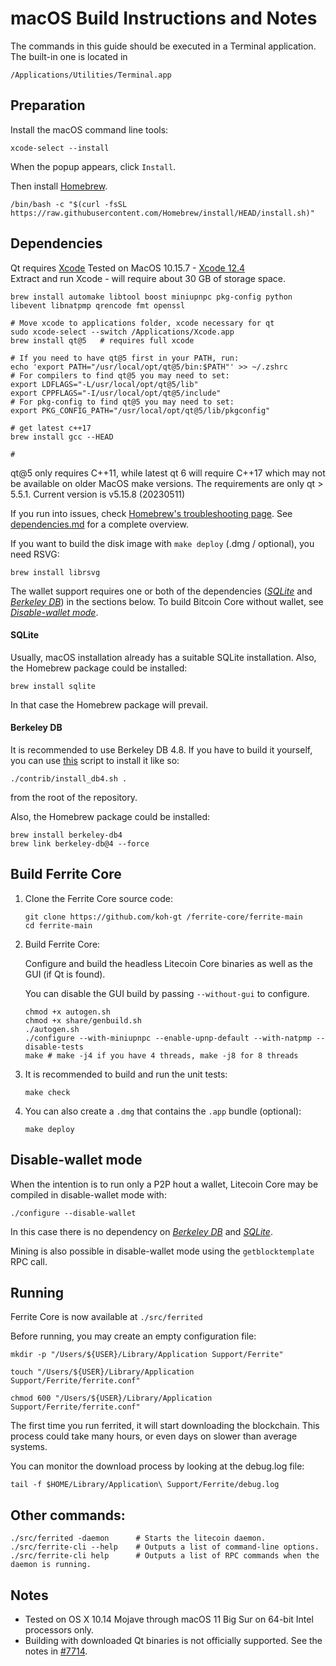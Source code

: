# macOS Build Instructions and Notes

The commands in this guide should be executed in a Terminal application.
The built-in one is located in
```
/Applications/Utilities/Terminal.app
```

## Preparation
Install the macOS command line tools:

```shell
xcode-select --install
```

When the popup appears, click `Install`.

Then install [Homebrew](https://brew.sh).
``` shell
/bin/bash -c "$(curl -fsSL https://raw.githubusercontent.com/Homebrew/install/HEAD/install.sh)"
```

## Dependencies
Qt requires [Xcode](https://developer.apple.com/download/all/)
Tested on MacOS 10.15.7 - [Xcode 12.4](https://download.developer.apple.com/Developer_Tools/Xcode_12.4/Xcode_12.4.xip)  
Extract and run Xcode - will require about 30 GB of storage space.  
```shell
brew install automake libtool boost miniupnpc pkg-config python libevent libnatpmp qrencode fmt openssl

# Move xcode to applications folder, xcode necessary for qt
sudo xcode-select --switch /Applications/Xcode.app
brew install qt@5   # requires full xcode

# If you need to have qt@5 first in your PATH, run:
echo 'export PATH="/usr/local/opt/qt@5/bin:$PATH"' >> ~/.zshrc
# For compilers to find qt@5 you may need to set:
export LDFLAGS="-L/usr/local/opt/qt@5/lib"
export CPPFLAGS="-I/usr/local/opt/qt@5/include"
# For pkg-config to find qt@5 you may need to set:
export PKG_CONFIG_PATH="/usr/local/opt/qt@5/lib/pkgconfig"

# get latest c++17
brew install gcc --HEAD

#
```
qt@5 only requires C++11, while latest qt 6 will require C++17 which may not be available on older MacOS make versions.
The requirements are only qt > 5.5.1. Current version is v5.15.8 (20230511)

If you run into issues, check [Homebrew's troubleshooting page](https://docs.brew.sh/Troubleshooting).
See [dependencies.md](dependencies.md) for a complete overview.

If you want to build the disk image with `make deploy` (.dmg / optional), you need RSVG:
```shell
brew install librsvg
```

The wallet support requires one or both of the dependencies ([*SQLite*](#sqlite) and [*Berkeley DB*](#berkeley-db)) in the sections below.
To build Bitcoin Core without wallet, see [*Disable-wallet mode*](#disable-wallet-mode).

#### SQLite

Usually, macOS installation already has a suitable SQLite installation.
Also, the Homebrew package could be installed:

```shell
brew install sqlite
```

In that case the Homebrew package will prevail.

#### Berkeley DB

It is recommended to use Berkeley DB 4.8. If you have to build it yourself,
you can use [this](/contrib/install_db4.sh) script to install it
like so:

```shell
./contrib/install_db4.sh .
```

from the root of the repository.

Also, the Homebrew package could be installed:

```shell
brew install berkeley-db4
brew link berkeley-db@4 --force
```

## Build Ferrite Core

1. Clone the Ferrite Core source code:
    ```shell
    git clone https://github.com/koh-gt /ferrite-core/ferrite-main
    cd ferrite-main
    ```

2.  Build Ferrite Core:

    Configure and build the headless Litecoin Core binaries as well as the GUI (if Qt is found).

    You can disable the GUI build by passing `--without-gui` to configure.
    ```shell
    chmod +x autogen.sh
    chmod +x share/genbuild.sh
    ./autogen.sh
    ./configure --with-miniupnpc --enable-upnp-default --with-natpmp --disable-tests
    make # make -j4 if you have 4 threads, make -j8 for 8 threads
    ```

3.  It is recommended to build and run the unit tests:
    ```shell
    make check
    ```

4.  You can also create a  `.dmg` that contains the `.app` bundle (optional):
    ```shell
    make deploy
    ```

## Disable-wallet mode
When the intention is to run only a P2P hout a wallet, Litecoin Core may be
compiled in disable-wallet mode with:
```shell
./configure --disable-wallet
```

In this case there is no dependency on [*Berkeley DB*](#berkeley-db) and [*SQLite*](#sqlite).

Mining is also possible in disable-wallet mode using the `getblocktemplate` RPC call.

## Running
Ferrite Core is now available at `./src/ferrited`

Before running, you may create an empty configuration file:
```shell
mkdir -p "/Users/${USER}/Library/Application Support/Ferrite"

touch "/Users/${USER}/Library/Application Support/Ferrite/ferrite.conf"

chmod 600 "/Users/${USER}/Library/Application Support/Ferrite/ferrite.conf"
```

The first time you run ferrited, it will start downloading the blockchain. This process could
take many hours, or even days on slower than average systems.

You can monitor the download process by looking at the debug.log file:
```shell
tail -f $HOME/Library/Application\ Support/Ferrite/debug.log
```

## Other commands:
```shell
./src/ferrited -daemon      # Starts the litecoin daemon.
./src/ferrite-cli --help    # Outputs a list of command-line options.
./src/ferrite-cli help      # Outputs a list of RPC commands when the daemon is running.
```

## Notes
* Tested on OS X 10.14 Mojave through macOS 11 Big Sur on 64-bit Intel
processors only.
* Building with downloaded Qt binaries is not officially supported. See the notes in [#7714](https://github.com/bitcoin/bitcoin/issues/7714).
